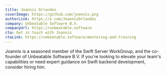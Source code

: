 ```yaml
---
title: Joannis Orlandos
coverImage: https://github.com/joannis.png
authorLink: https://x.com/JoannisOrlandos
company: Unbeatable Software B.V.
companyUrl: https://unbeatable.software
cta: Get in touch with Joannis
ctaLink: https://unbeatable.software/mentoring-and-training
---
```


Joannis is a seasoned member of the Swift Server WorkGroup, and the co-founder of Unbeatable Software B.V. If you're looking to elevate your team's capabilities or need expert guidance on Swift backend development, consider hiring him.
